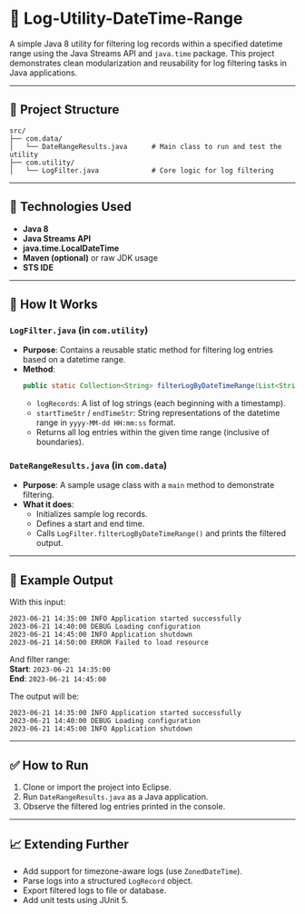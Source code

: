 # 📘 Log-Utility-DateTime-Range

A simple Java 8 utility for filtering log records within a specified datetime range using the Java Streams API and `java.time` package. This project demonstrates clean modularization and reusability for log filtering tasks in Java applications.

---

## 📂 Project Structure

```
src/
├── com.data/
│   └── DateRangeResults.java      # Main class to run and test the utility
├── com.utility/
│   └── LogFilter.java             # Core logic for log filtering
```

---

## 🔧 Technologies Used

- **Java 8**
- **Java Streams API**
- **java.time.LocalDateTime**
- **Maven (optional)** or raw JDK usage
- **STS IDE** 

---

## 🚀 How It Works

### `LogFilter.java` (in `com.utility`)
- **Purpose**: Contains a reusable static method for filtering log entries based on a datetime range.
- **Method**:
  ```java
  public static Collection<String> filterLogByDateTimeRange(List<String> logRecords, String startTimeStr, String endTimeStr)
  ```
  - `logRecords`: A list of log strings (each beginning with a timestamp).
  - `startTimeStr` / `endTimeStr`: String representations of the datetime range in `yyyy-MM-dd HH:mm:ss` format.
  - Returns all log entries within the given time range (inclusive of boundaries).

### `DateRangeResults.java` (in `com.data`)
- **Purpose**: A sample usage class with a `main` method to demonstrate filtering.
- **What it does**:
  - Initializes sample log records.
  - Defines a start and end time.
  - Calls `LogFilter.filterLogByDateTimeRange()` and prints the filtered output.

---

## 🧪 Example Output

With this input:

```
2023-06-21 14:35:00 INFO Application started successfully
2023-06-21 14:40:00 DEBUG Loading configuration
2023-06-21 14:45:00 INFO Application shutdown
2023-06-21 14:50:00 ERROR Failed to load resource
```

And filter range:  
**Start**: `2023-06-21 14:35:00`  
**End**:   `2023-06-21 14:45:00`

The output will be:
```
2023-06-21 14:35:00 INFO Application started successfully
2023-06-21 14:40:00 DEBUG Loading configuration
2023-06-21 14:45:00 INFO Application shutdown
```

---

## ✅ How to Run

1. Clone or import the project into Eclipse.
2. Run `DateRangeResults.java` as a Java application.
3. Observe the filtered log entries printed in the console.

---

## 📈 Extending Further

- Add support for timezone-aware logs (use `ZonedDateTime`).
- Parse logs into a structured `LogRecord` object.
- Export filtered logs to file or database.
- Add unit tests using JUnit 5.
